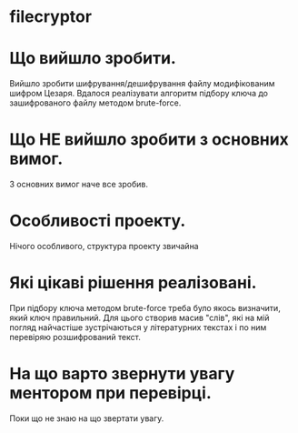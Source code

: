 # filecryptor

# Що вийшло зробити.

Вийшло зробити шифрування/дешифрування файлу модифікованим шифром Цезаря.
Вдалося реалізувати алгоритм підбору ключа до зашифрованого файлу методом brute-force.

# Що НЕ вийшло зробити з основних вимог.

З основних вимог наче все зробив.

# Особливості проекту.

Нічого особливого, структура проекту звичайна

# Які цікаві рішення реалізовані.

При підбору ключа методом brute-force треба було якось визначити, який ключ правильний.
Для цього створив масив "слів", які на мій погляд найчастіше зустрічаються у літературних
текстах і по ним перевіряю розшифрований текст.

# На що варто звернути увагу ментором при перевірці.

Поки що не знаю на що звертати увагу.
